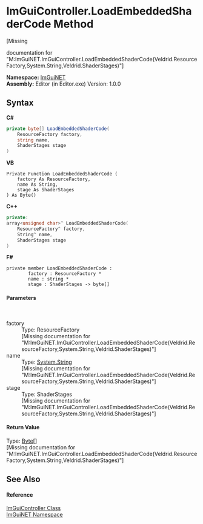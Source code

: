 # ImGuiController.LoadEmbeddedShaderCode Method 
 

\[Missing <summary> documentation for "M:ImGuiNET.ImGuiController.LoadEmbeddedShaderCode(Veldrid.ResourceFactory,System.String,Veldrid.ShaderStages)"\]

**Namespace:**&nbsp;<a href="7ecbdf68-1567-8265-0ab1-032412bfb743">ImGuiNET</a><br />**Assembly:**&nbsp;Editor (in Editor.exe) Version: 1.0.0

## Syntax

**C#**<br />
``` C#
private byte[] LoadEmbeddedShaderCode(
	ResourceFactory factory,
	string name,
	ShaderStages stage
)
```

**VB**<br />
``` VB
Private Function LoadEmbeddedShaderCode ( 
	factory As ResourceFactory,
	name As String,
	stage As ShaderStages
) As Byte()
```

**C++**<br />
``` C++
private:
array<unsigned char>^ LoadEmbeddedShaderCode(
	ResourceFactory^ factory, 
	String^ name, 
	ShaderStages stage
)
```

**F#**<br />
``` F#
private member LoadEmbeddedShaderCode : 
        factory : ResourceFactory * 
        name : string * 
        stage : ShaderStages -> byte[] 

```


#### Parameters
&nbsp;<dl><dt>factory</dt><dd>Type: ResourceFactory<br />\[Missing <param name="factory"/> documentation for "M:ImGuiNET.ImGuiController.LoadEmbeddedShaderCode(Veldrid.ResourceFactory,System.String,Veldrid.ShaderStages)"\]</dd><dt>name</dt><dd>Type: <a href="https://docs.microsoft.com/dotnet/api/system.string" target="_blank">System.String</a><br />\[Missing <param name="name"/> documentation for "M:ImGuiNET.ImGuiController.LoadEmbeddedShaderCode(Veldrid.ResourceFactory,System.String,Veldrid.ShaderStages)"\]</dd><dt>stage</dt><dd>Type: ShaderStages<br />\[Missing <param name="stage"/> documentation for "M:ImGuiNET.ImGuiController.LoadEmbeddedShaderCode(Veldrid.ResourceFactory,System.String,Veldrid.ShaderStages)"\]</dd></dl>

#### Return Value
Type: <a href="https://docs.microsoft.com/dotnet/api/system.byte" target="_blank">Byte</a>[]<br />\[Missing <returns> documentation for "M:ImGuiNET.ImGuiController.LoadEmbeddedShaderCode(Veldrid.ResourceFactory,System.String,Veldrid.ShaderStages)"\]

## See Also


#### Reference
<a href="dc8569e8-a101-000f-d0db-652eaa2a83fb">ImGuiController Class</a><br /><a href="7ecbdf68-1567-8265-0ab1-032412bfb743">ImGuiNET Namespace</a><br />